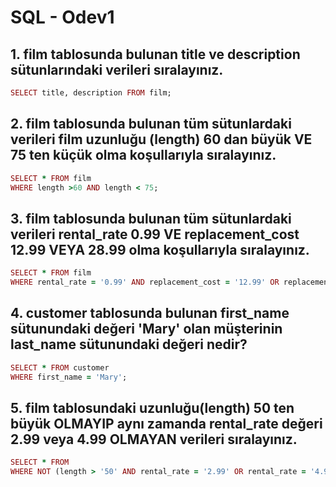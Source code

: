 # SQL - Odev1

## 1. film tablosunda bulunan title ve description sütunlarındaki verileri sıralayınız.

``` ruby
SELECT title, description FROM film;
```

## 2. film tablosunda bulunan tüm sütunlardaki verileri film uzunluğu (length) 60 dan büyük VE 75 ten küçük olma koşullarıyla sıralayınız.

``` ruby
SELECT * FROM film
WHERE length >60 AND length < 75;
```

## 3. film tablosunda bulunan tüm sütunlardaki verileri rental_rate 0.99 VE replacement_cost 12.99 VEYA 28.99 olma koşullarıyla sıralayınız.

``` ruby
SELECT * FROM film
WHERE rental_rate = '0.99' AND replacement_cost = '12.99' OR replacement_cost = '28.99';
```

## 4. customer tablosunda bulunan first_name sütunundaki değeri 'Mary' olan müşterinin last_name sütunundaki değeri nedir?

``` ruby
SELECT * FROM customer
WHERE first_name = 'Mary';
```

## 5. film tablosundaki uzunluğu(length) 50 ten büyük OLMAYIP aynı zamanda rental_rate değeri 2.99 veya 4.99 OLMAYAN verileri sıralayınız.

``` ruby
SELECT * FROM 
WHERE NOT (length > '50' AND rental_rate = '2.99' OR rental_rate = '4.99');
```